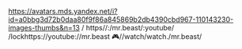 https://avatars.mds.yandex.net/i?id=a0bbg3d72b0daa80f9f86a845869b2db4390cbd967-110143230-images-thumbs&n=13 
/ https//:/mr.beast/:youtube/ /lockhttps://youtube://mr.beast 🎮//watch/watch./mr.beast/

